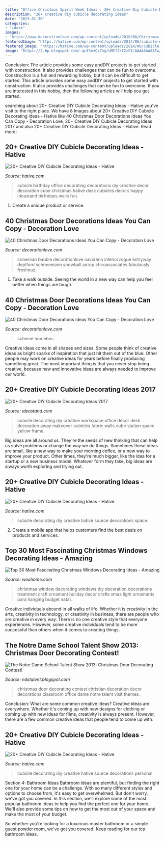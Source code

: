 ```yaml
---
title: "Office Christmas Spirit Week Ideas : 20+ Creative Diy Cubicle Decorating Ideas"
description: "20+ creative diy cubicle decorating ideas"
date: "2023-01-30"
categories:
- "ideas"
images:
- "https://www.decorationlove.com/wp-content/uploads/2016/08/Christmas-Snowman-Door-Decoration-Ideas.jpg"
featuredImage: "https://hative.com/wp-content/uploads/2014/06/cubicle-decorating-ideas/4-cubicle-decorating-ideas.jpg"
featured_image: "https://hative.com/wp-content/uploads/2014/06/cubicle-decorating-ideas/10-cubicle-decorating-ideas.jpg"
image: "https://2.bp.blogspot.com/-quf5ezQz7sg/UMIfJrI2iEI/AAAAAAAAAFw/z9KRbXnzkJI/s1600/100_2411.JPG"
---
```



Conclusion: The article provides some easy andDIY projects to get started with construction. It also provides challenges that can be fun to overcome.
Construction is a fun and rewarding hobby, but it can be difficult to get started. This article provides some easy andDIY projects to get started with construction. It also provides challenges that can be fun to overcome. If you are interested in this hobby, then the following articles will help you get started.

	

		
searching about 20+ Creative DIY Cubicle Decorating Ideas - Hative you've visit to the right place. We have 8 Images about 20+ Creative DIY Cubicle Decorating Ideas - Hative like 40 Christmas Door Decorations Ideas You Can Copy - Decoration Love, 20+ Creative DIY Cubicle Decorating Ideas 2017 and also 20+ Creative DIY Cubicle Decorating Ideas - Hative. Read more:
		
    
## 20+ Creative DIY Cubicle Decorating Ideas - Hative

<img loading=lazy src="http://hative.com/wp-content/uploads/2014/06/cubicle-decorating-ideas/14-office-cubicle-decorating-ideas.jpg" onerror="this.onerror=null;this.src='https://tse1.mm.bing.net/th?id=OIP.dUqfod3d79Gb1u8tJGB9AgHaJ4&amp;pid=15.1';" alt="20+ Creative DIY Cubicle Decorating Ideas - Hative">

_Source: hative.com_

>cubicle birthday office decorating decorations diy creative decor decoration cube christmas hative desk cubicles decors happy ideastand birthdays walls fun. 

	

1. Create a unique product or service.

    
## 40 Christmas Door Decorations Ideas You Can Copy - Decoration Love

<img loading=lazy src="https://www.decorationlove.com/wp-content/uploads/2016/08/Christmas-Snowman-Door-Decoration-Ideas.jpg" onerror="this.onerror=null;this.src='https://tse3.mm.bing.net/th?id=OIP.eM_F2ZzO0_X7RjlV0bggEQHaJ4&amp;pid=15.1';" alt="40 Christmas Door Decorations Ideas You Can Copy - Decoration Love">

_Source: decorationlove.com_

>snowman bauble decorationlove navidena interiorvogue entryway deptford schneemann snowball автор chiroassociates fabulously freshouz. 

	

1. Take a walk outside. Seeing the world in a new way can help you feel better when things are tough.

    
## 40 Christmas Door Decorations Ideas You Can Copy - Decoration Love

<img loading=lazy src="https://www.decorationlove.com/wp-content/uploads/2016/08/Colorful-Christmas-Door-Decorations.jpg" onerror="this.onerror=null;this.src='https://tse3.mm.bing.net/th?id=OIP.x0XffxyhTsbjQGcsme310QHaKL&amp;pid=15.1';" alt="40 Christmas Door Decorations Ideas You Can Copy - Decoration Love">

_Source: decorationlove.com_

>scheme homebnc. 

	

Creative ideas come in all shapes and sizes. Some people think of creative ideas as bright sparks of inspiration that just hit them out of the blue. Other people may work on creative ideas for years before finally producing something great. The most important thing is that you never stop being creative, because new and innovative ideas are always needed to improve our world.

    
## 20+ Creative DIY Cubicle Decorating Ideas 2017

<img loading=lazy src="http://ideastand.com/wp-content/uploads/2014/06/cubicle-decorating-ideas/5-cubicle-decorating-ideas.jpg" onerror="this.onerror=null;this.src='https://tse1.mm.bing.net/th?id=OIP.kN64pKn6kPcVyFxPZPLnNAHaJ4&amp;pid=15.1';" alt="20+ Creative DIY Cubicle Decorating Ideas 2017">

_Source: ideastand.com_

>cubicle decorating diy creative workspace office decor desk decoration away makeover cubicles fabric walls cube station space yellow frame. 

	

Big ideas are all around us. They're the seeds of new thinking that can help us solve problems or change the way we do things. Sometimes these ideas are small, like a new way to make your morning coffee, or a new way to improve your product. Other times, they're much bigger, like the idea for a startup or a new business model. Whatever form they take, big ideas are always worth exploring and trying out.

    
## 20+ Creative DIY Cubicle Decorating Ideas - Hative

<img loading=lazy src="https://hative.com/wp-content/uploads/2014/06/cubicle-decorating-ideas/4-cubicle-decorating-ideas.jpg" onerror="this.onerror=null;this.src='https://tse3.mm.bing.net/th?id=OIP.VHOx8lixeW7JpfU3SP7vlgHaJ4&amp;pid=15.1';" alt="20+ Creative DIY Cubicle Decorating Ideas - Hative">

_Source: hative.com_

>cubicle decorating diy creative hative source decorations space. 

	

2. Create a mobile app that helps customers find the best deals on products and services.

    
## Top 30 Most Fascinating Christmas Windows Decorating Ideas - Amazing

<img loading=lazy src="http://www.woohome.com/wp-content/uploads/2015/11/christmas-window-decoration-29.jpg" onerror="this.onerror=null;this.src='https://tse4.mm.bing.net/th?id=OIP.KbMY8fVZwPbKM_HNy1AlPQHaPJ&amp;pid=15.1';" alt="Top 30 Most Fascinating Christmas Windows Decorating Ideas - Amazing">

_Source: woohome.com_

>christmas window decorating windows diy decoration decorations treatment craft ornament holiday decor crafts xmas light ornaments para hanging budget natal. 

	

Creative individuals abound in all walks of life. Whether it is creativity in the arts, creativity in technology, or creativity in business, there are people who are creative in every way. There is no one creative style that everyone experiences. However, some creative individuals tend to be more successful than others when it comes to creating things.

    
## The Notre Dame School Talent Show 2013: Christmas Door Decorating Contest!

<img loading=lazy src="https://2.bp.blogspot.com/-quf5ezQz7sg/UMIfJrI2iEI/AAAAAAAAAFw/z9KRbXnzkJI/s1600/100_2411.JPG" onerror="this.onerror=null;this.src='https://tse4.mm.bing.net/th?id=OIP.xI-V95aFo7jNJln60ECY9QHaJ4&amp;pid=15.1';" alt="The Notre Dame School Talent Show 2013: Christmas Door Decorating Contest!">

_Source: ndstalent.blogspot.com_

>christmas door decorating contest christian decoration decor decorations classroom office dame notre talent visit themes. 

	

Conclusion: What are some common creative ideas?
Creative ideas are everywhere. Whether it's coming up with new designs for clothing or coming up with new ideas for films, creativity is always present. However, there are a few common creative ideas that people tend to come up with.

    
## 20+ Creative DIY Cubicle Decorating Ideas - Hative

<img loading=lazy src="https://hative.com/wp-content/uploads/2014/06/cubicle-decorating-ideas/10-cubicle-decorating-ideas.jpg" onerror="this.onerror=null;this.src='https://tse2.mm.bing.net/th?id=OIP.3E32fwyifZq5UGbOfhZNMgHaFi&amp;pid=15.1';" alt="20+ Creative DIY Cubicle Decorating Ideas - Hative">

_Source: hative.com_

>cubicle decorating diy creative hative source decorations personal. 

	

Section 4: Bathroom Ideas
Bathroom ideas are plentiful, but finding the right one for your home can be a challenge. With so many different styles and options to choose from, it's easy to get overwhelmed. But don't worry, we've got you covered.
In this section, we'll explore some of the most popular bathroom ideas to help you find the perfect one for your home. We'll also provide some tips on how to get the most out of your space and make the most of your budget.

So whether you're looking for a luxurious master bathroom or a simple guest powder room, we've got you covered. Keep reading for our top bathroom ideas.

